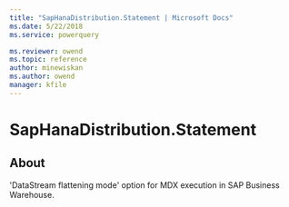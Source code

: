 ```yaml
---
title: "SapHanaDistribution.Statement | Microsoft Docs"
ms.date: 5/22/2018
ms.service: powerquery

ms.reviewer: owend
ms.topic: reference
author: minewiskan
ms.author: owend
manager: kfile
---
```

# SapHanaDistribution.Statement

## About
'DataStream flattening mode' option for MDX execution in SAP Business Warehouse.

